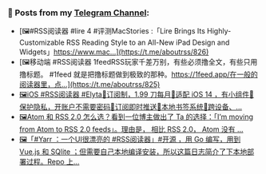 ### 📰 Posts from my [Telegram Channel](https://t.me/s/aboutrss):
<!-- BLOG-POST-LIST:START -->
- [🖼#RSS阅读器 #lire 4 #评测MacStories :「Lire Brings Its Highly-Customizable RSS Reading Style to an All-New iPad Design and Widgets」https://www.mac...](https://t.me/aboutrss/826)
- [🖼移动端 #RSS阅读器 1feedRSS玩家千差万别，有些必须撸全文，有些只用撸标题。 #1feed 就是把撸标题做到极致的那种。https://1feed.app/在一般的阅读器里，点...](https://t.me/aboutrss/825)
- [🖼iOS  #RSS阅读器 #Elyta🔸订阅制，1.99 刀每月🔸适配 iOS 14 ，有小组件🔸保护隐私，开账户不需要密码🔸订阅即时推送🔸本地书签系统🔸跨设备、...](https://t.me/aboutrss/824)
- [🖼Atom 和 RSS 2.0 怎么选？看到一位博主做出了 Ta 的选择：「I’m mov­ing from Atom to RSS 2.0 feeds」。理由是， 相比 RSS 2.0， Atom 没有 <comments> ...](https://t.me/aboutrss/823)
- [🖼「#Yarr ：一个UI很漂亮的 #RSS阅读器」#开源 ，用 Go 编写，用到 Vue.js 和 SQlite ；但需要自己本地编译安装，所以这篇日志简介了下本地部署过程。Repo 上...](https://t.me/aboutrss/822)
<!-- BLOG-POST-LIST:END -->

<!--
**AboutRSS/AboutRSS** is a ✨ _special_ ✨ repository because its `README.md` (this file) appears on your GitHub profile.

Here are some ideas to get you started:

- 🔭 I’m currently working on ...
- 🌱 I’m currently learning ...
- 👯 I’m looking to collaborate on ...
- 🤔 I’m looking for help with ...
- 💬 Ask me about ...
- 📫 How to reach me: ...
- 😄 Pronouns: ...
- ⚡ Fun fact: ...
-->
